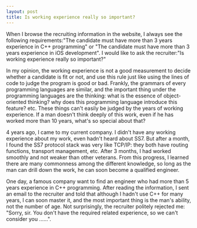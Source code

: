 ```yaml
---
layout: post
title: Is working experience really so important?
---
```

When I browse the recruiting information in the website, I always see the following requirements:"The candidate must have more than 3 years experience in C++ programming" or "The candidate must have more than 3 years experience in iOS development". I would like to ask the recruiter:"Is working experience really so important?"

In my opinion, the working experience is not a good measurement to decide whether a candidate is fit or not, and use this rule just like using the lines of code to judge the program is good or bad. Frankly, the grammars of every programming languages are similar, and the important thing under the programming languages are the thinking: what is the essence of object-oriented thinking? why does this programming language introduce this feature? etc. These things can't easily be judged by the years of working experience. If a man doesn't think deeply of this work, even if he has worked more than 10 years, what's so special about that? 

4 years ago, I came to my current company. I didn't have any working experience about my work, even hadn't heard about SS7. But after a month, I found the SS7 protocol stack was very like TCP/IP: they both have routing functions, transport management, etc. After 3 months, I had worked smoothly and not weaker than other veterans. From this progress, I learned there are many commonness among the different knowledge, so long as the man can drill down the work, he can soon become a qualified engineer.

One day, a famous company want to find an engineer who had more than 5 years experience in C++ programming. After reading the information, I sent an email to the recruiter and told that although I hadn't use C++ for many years, I can soon master it, and the most important thing is the man's ability, not the number of age. Not surprisingly, the recruiter politely rejected me: "Sorry, sir. You don't have the required related experience, so we can't consider you ......".